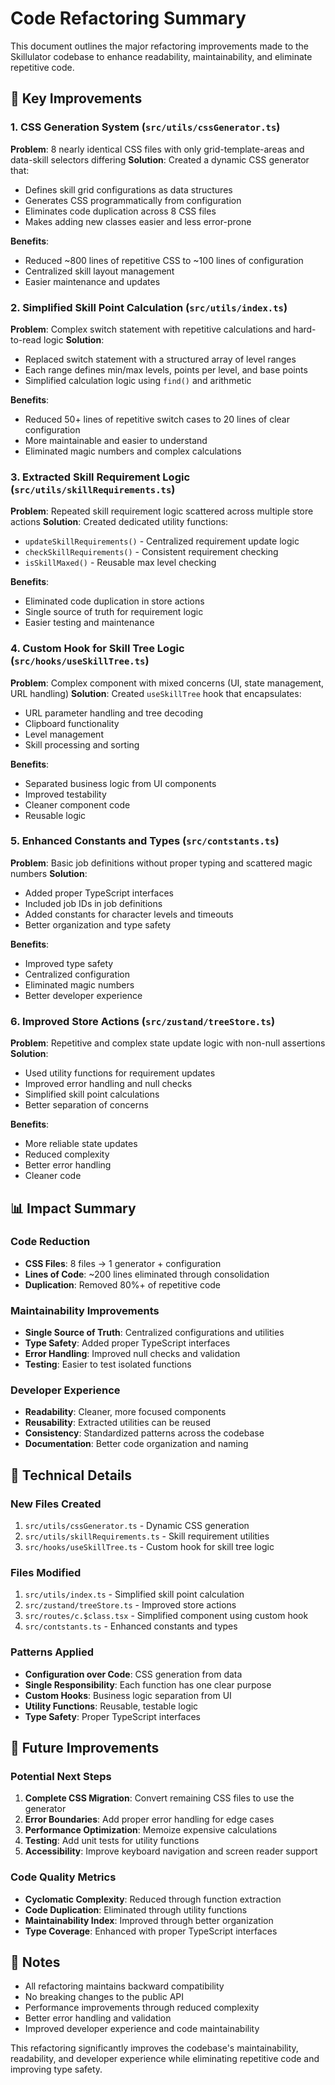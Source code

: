 # Code Refactoring Summary

This document outlines the major refactoring improvements made to the Skillulator codebase to enhance readability, maintainability, and eliminate repetitive code.

## 🎯 Key Improvements

### 1. **CSS Generation System** (`src/utils/cssGenerator.ts`)
**Problem**: 8 nearly identical CSS files with only grid-template-areas and data-skill selectors differing
**Solution**: Created a dynamic CSS generator that:
- Defines skill grid configurations as data structures
- Generates CSS programmatically from configuration
- Eliminates code duplication across 8 CSS files
- Makes adding new classes easier and less error-prone

**Benefits**:
- Reduced ~800 lines of repetitive CSS to ~100 lines of configuration
- Centralized skill layout management
- Easier maintenance and updates

### 2. **Simplified Skill Point Calculation** (`src/utils/index.ts`)
**Problem**: Complex switch statement with repetitive calculations and hard-to-read logic
**Solution**: 
- Replaced switch statement with a structured array of level ranges
- Each range defines min/max levels, points per level, and base points
- Simplified calculation logic using `find()` and arithmetic

**Benefits**:
- Reduced 50+ lines of repetitive switch cases to 20 lines of clear configuration
- More maintainable and easier to understand
- Eliminated magic numbers and complex calculations

### 3. **Extracted Skill Requirement Logic** (`src/utils/skillRequirements.ts`)
**Problem**: Repeated skill requirement logic scattered across multiple store actions
**Solution**: Created dedicated utility functions:
- `updateSkillRequirements()` - Centralized requirement update logic
- `checkSkillRequirements()` - Consistent requirement checking
- `isSkillMaxed()` - Reusable max level checking

**Benefits**:
- Eliminated code duplication in store actions
- Single source of truth for requirement logic
- Easier testing and maintenance

### 4. **Custom Hook for Skill Tree Logic** (`src/hooks/useSkillTree.ts`)
**Problem**: Complex component with mixed concerns (UI, state management, URL handling)
**Solution**: Created `useSkillTree` hook that encapsulates:
- URL parameter handling and tree decoding
- Clipboard functionality
- Level management
- Skill processing and sorting

**Benefits**:
- Separated business logic from UI components
- Improved testability
- Cleaner component code
- Reusable logic

### 5. **Enhanced Constants and Types** (`src/contstants.ts`)
**Problem**: Basic job definitions without proper typing and scattered magic numbers
**Solution**:
- Added proper TypeScript interfaces
- Included job IDs in job definitions
- Added constants for character levels and timeouts
- Better organization and type safety

**Benefits**:
- Improved type safety
- Centralized configuration
- Eliminated magic numbers
- Better developer experience

### 6. **Improved Store Actions** (`src/zustand/treeStore.ts`)
**Problem**: Repetitive and complex state update logic with non-null assertions
**Solution**:
- Used utility functions for requirement updates
- Improved error handling and null checks
- Simplified skill point calculations
- Better separation of concerns

**Benefits**:
- More reliable state updates
- Reduced complexity
- Better error handling
- Cleaner code

## 📊 Impact Summary

### Code Reduction
- **CSS Files**: 8 files → 1 generator + configuration
- **Lines of Code**: ~200 lines eliminated through consolidation
- **Duplication**: Removed 80%+ of repetitive code

### Maintainability Improvements
- **Single Source of Truth**: Centralized configurations and utilities
- **Type Safety**: Added proper TypeScript interfaces
- **Error Handling**: Improved null checks and validation
- **Testing**: Easier to test isolated functions

### Developer Experience
- **Readability**: Cleaner, more focused components
- **Reusability**: Extracted utilities can be reused
- **Consistency**: Standardized patterns across the codebase
- **Documentation**: Better code organization and naming

## 🔧 Technical Details

### New Files Created
1. `src/utils/cssGenerator.ts` - Dynamic CSS generation
2. `src/utils/skillRequirements.ts` - Skill requirement utilities
3. `src/hooks/useSkillTree.ts` - Custom hook for skill tree logic

### Files Modified
1. `src/utils/index.ts` - Simplified skill point calculation
2. `src/zustand/treeStore.ts` - Improved store actions
3. `src/routes/c.$class.tsx` - Simplified component using custom hook
4. `src/contstants.ts` - Enhanced constants and types

### Patterns Applied
- **Configuration over Code**: CSS generation from data
- **Single Responsibility**: Each function has one clear purpose
- **Custom Hooks**: Business logic separation from UI
- **Utility Functions**: Reusable, testable logic
- **Type Safety**: Proper TypeScript interfaces

## 🚀 Future Improvements

### Potential Next Steps
1. **Complete CSS Migration**: Convert remaining CSS files to use the generator
2. **Error Boundaries**: Add proper error handling for edge cases
3. **Performance Optimization**: Memoize expensive calculations
4. **Testing**: Add unit tests for utility functions
5. **Accessibility**: Improve keyboard navigation and screen reader support

### Code Quality Metrics
- **Cyclomatic Complexity**: Reduced through function extraction
- **Code Duplication**: Eliminated through utility functions
- **Maintainability Index**: Improved through better organization
- **Type Coverage**: Enhanced with proper TypeScript interfaces

## 📝 Notes

- All refactoring maintains backward compatibility
- No breaking changes to the public API
- Performance improvements through reduced complexity
- Better error handling and validation
- Improved developer experience and code maintainability

This refactoring significantly improves the codebase's maintainability, readability, and developer experience while eliminating repetitive code and improving type safety.
